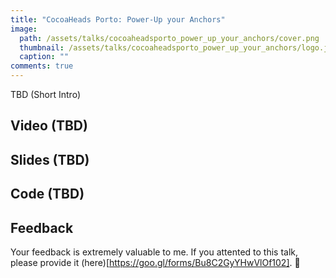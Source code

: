 ```yaml
---
title: "CocoaHeads Porto: Power-Up your Anchors"
image: 
  path: /assets/talks/cocoaheadsporto_power_up_your_anchors/cover.png
  thumbnail: /assets/talks/cocoaheadsporto_power_up_your_anchors/logo.jpg
  caption: ""
comments: true
---
```


TBD (Short Intro)


##  Video (TBD)

## Slides (TBD)

## Code (TBD)

## Feedback
Your feedback is extremely valuable to me. If you attented to this talk, please provide it (here)[https://goo.gl/forms/Bu8C2GyYHwVlOf102]. 🙏
